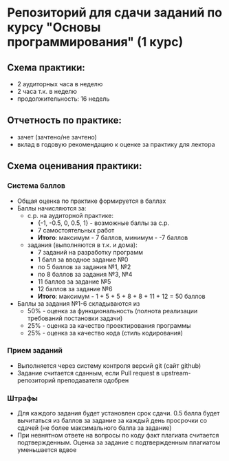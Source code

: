 # Репозиторий для сдачи заданий по курсу "Основы программирования" (1 курс)

## Схема практики:
  - 2 аудиторных часа в неделю
  - 2 часа т.к. в неделю
  - продолжительность: 16 недель

## Отчетность по практике:
  - зачет (зачтено/не зачтено)
  - вклад в годовую рекомендацию к оценке за практику для лектора

## Схема оценивания практики:

### Система баллов
  - Общая оценка по практике формируется в баллах
  - Баллы начисляются за:
    - с.р. на аудиторной практике:
      - {-1, -0.5, 0, 0.5, 1} - возможные баллы за с.р.
      - 7 самостоятельных работ
      - __Итого__: максимум - 7 баллов, минимум - -7 баллов
    - задания (выполняются в т.к. и дома):
      - 7 заданий на разработку программ
      - 1 балл за вводное задание №0
      - по 5 баллов за задания №1, №2
      - по 8 баллов за задания №3, №4
      - 11 баллов за задание №5
      - 12 баллов за задание №6
      - __Итого__: максимум - 1 + 5 + 5 + 8 + 8 + 11 + 12 = 50 баллов
  - Баллы за задания №1-6 складываются из
    - 50% - оценка за функциональность (полнота реализации требований постановки задачи)
    - 25% - оценка за качество проектирования программы
    - 25% - оценка за качество кода (стиль кодирования)

### Прием заданий
  - Выполняется через систему контроля версий git (сайт github)
  - Задание считается сданным, если Pull request в upstream-репозиторий преподавателя одобрен

### Штрафы
  - Для каждого задания будет установлен срок сдачи. 0.5 балла будет вычитаться из баллов за задание
    за каждый день просрочки со сдачей (не более максимального балла за задание)
  - При невнятном ответе на вопросы по коду факт плагиата считается подтвержденным. Оценка за задание
    с подтвержденным плагиатом уменьшается вдвое
